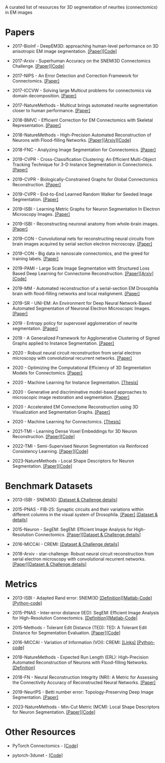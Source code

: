 A curated list of resources for 3D segmentation of neurites (connectomics) in EM images

# Papers

+ 2017-BioInf - DeepEM3D: approaching human-level performance on 3D anisotropic EM image segmentation. [[Paper]](https://academic.oup.com/bioinformatics/article/33/16/2555/3096435)[[Code]](https://github.com/divelab/deepem3d)

+ 2017-Arxiv - Superhuman Accuracy on the SNEMI3D Connectomics Challenge. [[Paper]](https://arxiv.org/abs/1706.00120)[[Code]](https://github.com/torms3/Superhuman)

+ 2017-NIPS - An Error Detection and Correction Framework for Connectomics. [[Paper]](http://papers.nips.cc/paper/7258-an-error-detection-and-correction-framework-for-connectomics.pdf)

+ 2017-ICCVW - Solving large Multicut problems for connectomics via domain decomposition. [[Paper]](https://openaccess.thecvf.com/content_ICCV_2017_workshops/papers/w1/Pape_Solving_Large_Multicut_ICCV_2017_paper.pdf)

+ 2017-NatureMethods - Multicut brings automated neurite segmentation closer to human performance. [[Paper]](https://www.nature.com/articles/nmeth.4151)

+ 2018-BMVC - Efficient Correction for EM Connectomics with Skeletal Representation. [[Paper]](http://bmvc2018.org/contents/papers/0064.pdf)

+ 2018-NatureMethods - High-Precision Automated Reconstruction of Neurons with Flood-filling Networks. [[Paper]](https://www.nature.com/articles/s41592-018-0049-4)[[Arxiv]](https://arxiv.org/pdf/1611.00421.pdf)[[Code]](https://github.com/google/ffn)

+ 2018-FNC - Analyzing Image Segmentation for Connectomics. [[Paper]](https://www.frontiersin.org/articles/10.3389/fncir.2018.00102/full)

+ 2019-CVPR - Cross-Classification Clustering: An Efficient Multi-Object Tracking Technique for 3-D Instance Segmentation in Connectomics. [[Paper]](https://openaccess.thecvf.com/content_CVPR_2019/papers/Meirovitch_Cross-Classification_Clustering_An_Efficient_Multi-Object_Tracking_Technique_for_3-D_Instance_CVPR_2019_paper.pdf)

+ 2019-CVPR - Biologically-Constrained Graphs for Global Connectomics Reconstruction. [[Paper]](https://openaccess.thecvf.com/content_CVPR_2019/papers/Matejek_Biologically-Constrained_Graphs_for_Global_Connectomics_Reconstruction_CVPR_2019_paper.pdf)

+ 2019-CVPR - End-to-End Learned Random Walker for Seeded Image Segmentation. [[Paper]](https://openaccess.thecvf.com/content_CVPR_2019/papers/Cerrone_End-To-End_Learned_Random_Walker_for_Seeded_Image_Segmentation_CVPR_2019_paper.pdf)

+ 2019-ISBI - Learning Metric Graphs for Neuron Segmentation In Electron Microscopy Images. [[Paper]](https://arxiv.org/abs/1902.00100)

+ 2019-ISBI - Reconstructing neuronal anatomy from whole-brain images. [[Paper]](https://arxiv.org/abs/1903.07027)

+ 2019-CON - Convolutional nets for reconstructing neural circuits from brain images acquired by serial section electron microscopy. [[Paper]](https://www.sciencedirect.com/science/article/pii/S0959438818301788?casa_token=qD2Qt7KLqL8AAAAA:MBY0RBvJZPG690q7lrd657Luyd8n5dPwVYsRoyeK7R4unkiVeBKW2mqWvhHdFr70nGXn5iuaqpw)

+ 2019-CON - Big data in nanoscale connectomics, and the greed for training labels. [[Paper]](https://www.sciencedirect.com/science/article/pii/S0959438818301016?casa_token=a7Xm1iBxeysAAAAA:u8tbkV15MoWHcQY67gbdCVnWBtts4MmA7F97r56Q4gVBoFucm0O4-24q6P-UCiSWwBj1eEnix3U)

+ 2019-PAMI - Large Scale Image Segmentation with Structured Loss Based Deep Learning for Connectome Reconstruction. [[Paper]](https://ieeexplore.ieee.org/document/8364622)[[Arxiv]](https://arxiv.org/abs/1709.02974)[[Code]](https://github.com/funkey/mala)

+ 2019-MM - Automated reconstruction of a serial-section EM Drosophila brain with flood-filling networks and local realignment. [[Paper]](https://www.biorxiv.org/content/10.1101/605634v1)

+ 2019-SR - UNI-EM: An Environment for Deep Neural Network-Based Automated Segmentation of Neuronal Electron Microscopic Images. [[Paper]](https://www.nature.com/articles/s41598-019-55431-0)

+ 2019 - Entropy policy for supervoxel agglomeration of neurite segmentation. [[Paper]](http://www.me.cs.scitec.kobe-u.ac.jp/publications/papers/2019/O3-4.pdf)

+ 2019 - A Generalized Framework for Agglomerative Clustering of Signed Graphs applied to Instance Segmentation. [[Paper]](https://arxiv.org/pdf/1906.11713.pdf)

+ 2020 - Robust neural circuit reconstruction from serial electron microscopy with convolutional recurrent networks. [[Paper]](https://arxiv.org/pdf/1811.11356.pdf)

+ 2020 - Optimizing the Computational Efficiency of 3D Segmentation Models for Connectomics. [[Paper]](https://easychair.org/publications/preprint/dftD)

+ 2020 - Machine Learning for Instance Segmentation. [[Thesis]](https://archiv.ub.uni-heidelberg.de/volltextserver/28353/1/steffen_wolf_thesis_compressed.pdf)

+ 2020 - Generative and discriminative model-based approaches to microscopic image restoration and segmentation. [[Paper]](https://academic.oup.com/jmicro/article/69/2/79/5811684)

+ 2020 - Accelerated EM Connectome Reconstruction using 3D Visualization and Segmentation Graphs. [[Paper]](https://www.biorxiv.org/content/biorxiv/early/2020/01/17/2020.01.17.909572.full.pdf)

+ 2020 - Machine Learning for Connectomics. [[Thesis]](https://mediatum.ub.tum.de/doc/1449120/document.pdf)

+ 2021-TMI - Learning Dense Voxel Embeddings for 3D Neuron Reconstruction. [[Paper]](https://ieeexplore.ieee.org/abstract/document/9489304)[[Code]](https://github.com/seung-lab/devoem)

+ 2022-TMI - Semi-Supervised Neuron Segmentation via Reinforced Consistency Learning. [[Paper]](https://ieeexplore.ieee.org/abstract/document/9777694)[[Code]](https://github.com/weih527/SSNS-Net)

+ 2023-NatureMethods - Local Shape Descriptors for Neuron Segmentation. [[Paper]](https://www.nature.com/articles/s41592-022-01711-z)[[Code]](https://localshapedescriptors.github.io)

# Benchmark Datasets

+ 2013-ISBI - SNEMI3D: [[Dataset & Challenge details]](https://snemi3d.grand-challenge.org/)

+ 2015-PNAS - FIB-25: Synaptic circuits and their variations within different columns in the visual system of Drosophila. [[Paper]](https://www.ncbi.nlm.nih.gov/pmc/articles/PMC4640747/) [[Dataset & details]](https://www.janelia.org/project-team/flyem/tools-and-data-release)

+ 2015-Neuron - SegEM: SegEM: Efficient Image Analysis for High-Resolution Connectomics. [[Paper]](https://www.sciencedirect.com/science/article/pii/S0896627315007606)[[Dataset & Challenge details]](http://segem.brain.mpg.de/)

+ 2016-MICCAI - CREMI: [[Dataset & Challenge details]](https://cremi.org/)

+ 2018-Arxiv - star-challenge: Robust neural circuit reconstruction from serial electron microscopy with convolutional recurrent networks. [[Paper]](https://arxiv.org/abs/1811.11356v1)[[Dataset & Challenge details]](https://star-challenge.github.io/)

# Metrics

+ 2013-ISBI - Adapted Rand error: SNEMI3D [[Definition]](http://brainiac2.mit.edu/SNEMI3D/evaluation)[[Matlab-Code]](http://brainiac2.mit.edu/SNEMI3D/evaluation)[[Python-code]](https://github.com/cremi/cremi_python/blob/master/cremi/evaluation/rand.py)

+ 2015-PNAS - Inter-error distance (IED): SegEM: Efficient Image Analysis for High-Resolution Connectomics. [[Definition]](https://www.sciencedirect.com/science/article/pii/S0896627315007606)[[Matlab-Code]](https://github.com/mhlabCodingTeam/SegEM/blob/master/cortex/segmentation/evaluateSeg.m)

+ 2015-Methods - Tolerant Edit Distance (TED): TED: A Tolerant Edit Distance for Segmentation Evaluation. [[Paper]](https://arxiv.org/abs/1503.02291)[[Code]](https://github.com/funkey/ted)

+ 2016-MICCAI - Variation of Information (VOI): CREMI: [[Links]](https://cremi.org/) [[Python-code]](https://github.com/cremi/cremi_python/blob/master/cremi/evaluation/voi.py)

+ 2018-NatureMethods - Expected Run Length (ERL): High-Precision Automated Reconstruction of Neurons with Flood-filling Networks. [[Definition]](https://static-content.springer.com/esm/art%3A10.1038%2Fs41592-018-0049-4/MediaObjects/41592_2018_49_MOESM1_ESM.pdf)

+ 2018-FN - Neural Reconstruction Integrity (NRI): A Metric for Assessing the Connectivity Accuracy of Reconstructed Neural Networks. [[Paper]](https://www.frontiersin.org/articles/10.3389/fninf.2018.00074/full)

+ 2019-NeurIPS - Betti number error: Topology-Preserving Deep Image Segmentation. [[Paper]](https://proceedings.neurips.cc/paper/2019/file/2d95666e2649fcfc6e3af75e09f5adb9-Paper.pdf)

+ 2023-NatureMethods - Min-Cut Metric (MCM): Local Shape Descriptors for Neuron Segmentation. [[Paper]](https://www.nature.com/articles/s41592-022-01711-z)[[Code]](https://localshapedescriptors.github.io)

# Other Resources

+ PyTorch Connectomics - [[Code]](https://github.com/zudi-lin/pytorch_connectomics)

+ pytorch-3dunet - [[Code]](https://github.com/wolny/pytorch-3dunet)
